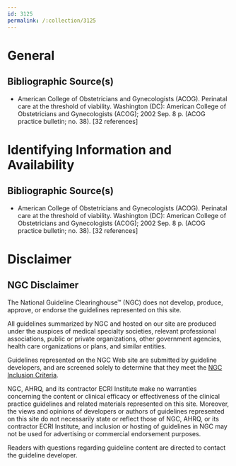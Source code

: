 ```yaml
---
id: 3125
permalink: /:collection/3125
---
```


# General

## Bibliographic Source(s)

- American College of Obstetricians and Gynecologists (ACOG). Perinatal care at the threshold of viability. Washington (DC): American College of Obstetricians and Gynecologists (ACOG); 2002 Sep. 8 p. (ACOG practice bulletin; no. 38). [32 references]

# Identifying Information and Availability

## Bibliographic Source(s)

- American College of Obstetricians and Gynecologists (ACOG). Perinatal care at the threshold of viability. Washington (DC): American College of Obstetricians and Gynecologists (ACOG); 2002 Sep. 8 p. (ACOG practice bulletin; no. 38). [32 references]

# Disclaimer

## NGC Disclaimer

The National Guideline Clearinghouse™ (NGC) does not develop, produce, approve, or endorse the guidelines represented on this site.

All guidelines summarized by NGC and hosted on our site are produced under the auspices of medical specialty societies, relevant professional associations, public or private organizations, other government agencies, health care organizations or plans, and similar entities.

Guidelines represented on the NGC Web site are submitted by guideline developers, and are screened solely to determine that they meet the [NGC Inclusion Criteria](/help-and-about/summaries/inclusion-criteria).

NGC, AHRQ, and its contractor ECRI Institute make no warranties concerning the content or clinical efficacy or effectiveness of the clinical practice guidelines and related materials represented on this site. Moreover, the views and opinions of developers or authors of guidelines represented on this site do not necessarily state or reflect those of NGC, AHRQ, or its contractor ECRI Institute, and inclusion or hosting of guidelines in NGC may not be used for advertising or commercial endorsement purposes.

Readers with questions regarding guideline content are directed to contact the guideline developer.


